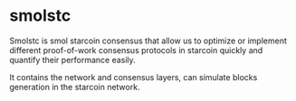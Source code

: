 # smolstc

Smolstc is smol starcoin consensus that allow us to optimize or implement different proof-of-work consensus protocols 
in starcoin quickly and quantify their performance easily. 

It contains the network and consensus layers, can simulate blocks generation in the
starcoin network.
